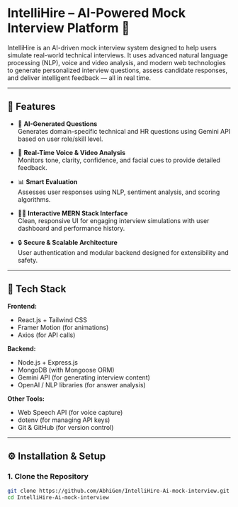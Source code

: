 # IntelliHire – AI-Powered Mock Interview Platform 🎯

IntelliHire is an AI-driven mock interview system designed to help users simulate real-world technical interviews. It uses advanced natural language processing (NLP), voice and video analysis, and modern web technologies to generate personalized interview questions, assess candidate responses, and deliver intelligent feedback — all in real time.

---

## 🚀 Features

- 🎤 **AI-Generated Questions**  
  Generates domain-specific technical and HR questions using Gemini API based on user role/skill level.

- 🧠 **Real-Time Voice & Video Analysis**  
  Monitors tone, clarity, confidence, and facial cues to provide detailed feedback.

- 📊 **Smart Evaluation**  
  Assesses user responses using NLP, sentiment analysis, and scoring algorithms.

- 🧑‍💻 **Interactive MERN Stack Interface**  
  Clean, responsive UI for engaging interview simulations with user dashboard and performance history.

- 🔒 **Secure & Scalable Architecture**  
  User authentication and modular backend designed for extensibility and safety.

---

## 🧰 Tech Stack

**Frontend:**
- React.js + Tailwind CSS
- Framer Motion (for animations)
- Axios (for API calls)

**Backend:**
- Node.js + Express.js
- MongoDB (with Mongoose ORM)
- Gemini API (for generating interview content)
- OpenAI / NLP libraries (for answer analysis)

**Other Tools:**
- Web Speech API (for voice capture)
- dotenv (for managing API keys)
- Git & GitHub (for version control)

---

## ⚙️ Installation & Setup

### 1. Clone the Repository

```bash
git clone https://github.com/AbhiGen/IntelliHire-Ai-mock-interview.git
cd IntelliHire-Ai-mock-interview
